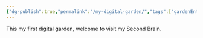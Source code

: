 ```yaml
---
{"dg-publish":true,"permalink":"/my-digital-garden/","tags":["gardenEntry"]}
---
```



This my first digital garden, welcome to visit my Second Brain.



